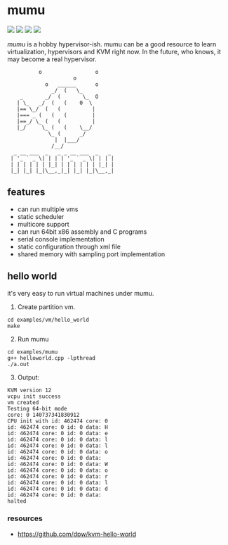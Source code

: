# mumu

![](https://img.shields.io/github/commit-activity/m/m8/mumu_visor) ![](https://img.shields.io/tokei/lines/github/m8/mumu_visor) ![](https://img.shields.io/github/license/m8/mumu_visor) ![](https://img.shields.io/github/contributors/m8/mumu_visor)


*mumu* is a hobby hypervisor-ish. mumu can be a good resource to learn virtualization, hypervisors and KVM right now. In the future, who knows, it may become a real hypervisor.

```
          o                 o   
                     o
            o   ______      o   
              _/  (   \_
    _       _/  (       \_  O   
   | \_   _/  (   (    0  \
   |== \_/  (   (          |
   |=== _ (   (   (        |
   |==_/ \_ (   (          |
   |_/     \_ (   (    \__/
             \_ (      _/
               |  |___/
              /__/           
  _ __ ___  _   _ _ __ ___  _   _ 
 | '_ ` _ \| | | | '_ ` _ \| | | |
 | | | | | | |_| | | | | | | |_| |
 |_| |_| |_|\__,_|_| |_| |_|\__,_|                   
```

## features
- can run multiple vms
- static scheduler
- multicore support
- can run 64bit x86 assembly and C programs
- serial console implementation
- static configuration through xml file
- shared memory with sampling port implementation

## hello world

it's very easy to run virtual machines under mumu.

1. Create partition vm.
```
cd examples/vm/hello_world
make
```

2. Run mumu
```
cd examples/mumu
g++ helloworld.cpp -lpthread
./a.out
```

3. Output:
```
KVM version 12
vcpu init success
vm created 
Testing 64-bit mode
core: 0 140737341830912
CPU init with id: 462474 core: 0
id: 462474 core: 0 id: 0 data: H
id: 462474 core: 0 id: 0 data: e
id: 462474 core: 0 id: 0 data: l
id: 462474 core: 0 id: 0 data: l
id: 462474 core: 0 id: 0 data: o
id: 462474 core: 0 id: 0 data:  
id: 462474 core: 0 id: 0 data: W
id: 462474 core: 0 id: 0 data: o
id: 462474 core: 0 id: 0 data: r
id: 462474 core: 0 id: 0 data: l
id: 462474 core: 0 id: 0 data: d
id: 462474 core: 0 id: 0 data: 
halted
```

### resources
- https://github.com/dpw/kvm-hello-world